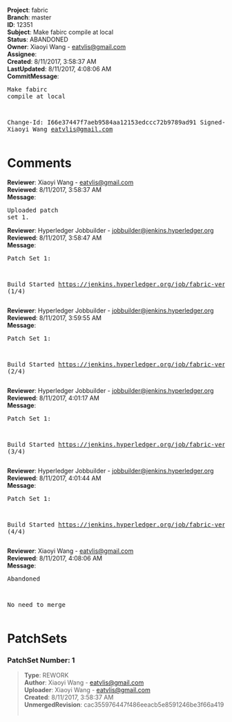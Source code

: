 <strong>Project</strong>: fabric<br><strong>Branch</strong>: master<br><strong>ID</strong>: 12351<br><strong>Subject</strong>: Make fabirc compile at local<br><strong>Status</strong>: ABANDONED<br><strong>Owner</strong>: Xiaoyi Wang - eatvlis@gmail.com<br><strong>Assignee</strong>:<br><strong>Created</strong>: 8/11/2017, 3:58:37 AM<br><strong>LastUpdated</strong>: 8/11/2017, 4:08:06 AM<br><strong>CommitMessage</strong>:<br><pre>Make fabirc compile at local

Change-Id: I66e37447f7aeb9584aa12153edccc72b9789ad91
Signed-off-by: Xiaoyi Wang <eatvlis@gmail.com>
</pre><h1>Comments</h1><strong>Reviewer</strong>: Xiaoyi Wang - eatvlis@gmail.com<br><strong>Reviewed</strong>: 8/11/2017, 3:58:37 AM<br><strong>Message</strong>: <pre>Uploaded patch set 1.</pre><strong>Reviewer</strong>: Hyperledger Jobbuilder - jobbuilder@jenkins.hyperledger.org<br><strong>Reviewed</strong>: 8/11/2017, 3:58:47 AM<br><strong>Message</strong>: <pre>Patch Set 1:

Build Started https://jenkins.hyperledger.org/job/fabric-verify-z/11028/ (1/4)</pre><strong>Reviewer</strong>: Hyperledger Jobbuilder - jobbuilder@jenkins.hyperledger.org<br><strong>Reviewed</strong>: 8/11/2017, 3:59:55 AM<br><strong>Message</strong>: <pre>Patch Set 1:

Build Started https://jenkins.hyperledger.org/job/fabric-verify-x86_64/15397/ (2/4)</pre><strong>Reviewer</strong>: Hyperledger Jobbuilder - jobbuilder@jenkins.hyperledger.org<br><strong>Reviewed</strong>: 8/11/2017, 4:01:17 AM<br><strong>Message</strong>: <pre>Patch Set 1:

Build Started https://jenkins.hyperledger.org/job/fabric-verify-behave-x86_64/9419/ (3/4)</pre><strong>Reviewer</strong>: Hyperledger Jobbuilder - jobbuilder@jenkins.hyperledger.org<br><strong>Reviewed</strong>: 8/11/2017, 4:01:44 AM<br><strong>Message</strong>: <pre>Patch Set 1:

Build Started https://jenkins.hyperledger.org/job/fabric-verify-end-2-end-x86_64/6933/ (4/4)</pre><strong>Reviewer</strong>: Xiaoyi Wang - eatvlis@gmail.com<br><strong>Reviewed</strong>: 8/11/2017, 4:08:06 AM<br><strong>Message</strong>: <pre>Abandoned

No need to merge</pre><h1>PatchSets</h1><h3>PatchSet Number: 1</h3><blockquote><strong>Type</strong>: REWORK<br><strong>Author</strong>: Xiaoyi Wang - eatvlis@gmail.com<br><strong>Uploader</strong>: Xiaoyi Wang - eatvlis@gmail.com<br><strong>Created</strong>: 8/11/2017, 3:58:37 AM<br><strong>UnmergedRevision</strong>: cac355976447f486eeacb5e8591246be3f66a419<br><br></blockquote>